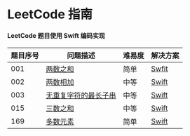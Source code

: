 # LeetCode 指南
#### LeetCode 题目使用 Swift 编码实现 

|题目序号| 问题描述|难易度|解决方案|
|----------|-----------|----------|----------|
|001        |[两数之和](https://leetcode-cn.com/problems/two-sum/)|简单|[Swfit](./001-两数之和/001.swift)|
|002        |[两数相加](https://leetcode-cn.com/problems/add-two-numbers/)|中等|[Swift](./002-两数相加/002.swift)
|003        |[无重复字符的最长子串](https://leetcode-cn.com/problems/longest-substring-without-repeating-characters/)|中等|[Swift](./003-无重复字符的最长子串/003.swift)
|015        |[三数之和](https://leetcode-cn.com/problems/3sum)|中等|[Swift](./015-三数之和/015.swift)
|169        |[多数元素](https://leetcode-cn.com/problems/majority-element)|简单|[Swift](./169-多数元素/169.swift)
